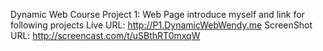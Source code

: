 Dynamic Web Course
Project 1: Web Page introduce myself and link for following projects
Live URL: http://P1.DynamicWebWendy.me
ScreenShot URL: http://screencast.com/t/uSBthRT0mxqW
